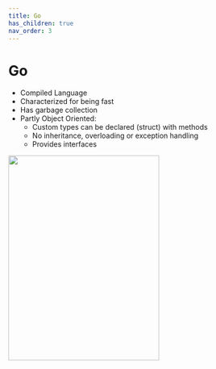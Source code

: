 ```yaml
---
title: Go
has_children: true
nav_order: 3
---
```

# Go

- Compiled Language
- Characterized for being fast
- Has garbage collection
- Partly Object Oriented: 
    - Custom types can be declared (struct) with methods
    - No inheritance, overloading or exception handling
    - Provides interfaces 
 
<img src="https://www.nicepng.com/png/full/264-2641184_111-kb-png-golang-logo.png" width="299" height="407" />
